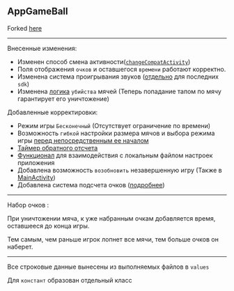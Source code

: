 AppGameBall
---

Forked [here](https://github.com/Denis-Gluhov/GameBall)

------

Внесенные изменения:

- Изменен способ смена активности([`changeCompatActivity`](https://github.com/Velkonost/GameBall/blob/master/app/src/main/java/ru/myitschool/appgameball/Manager.java#L8))
- Поля отображения `очков` и оставшегося `времени` работают корректно.
- Изменена система проигрывания звуков ([отдельно](https://github.com/Velkonost/GameBall/blob/master/app/src/main/java/ru/myitschool/appgameball/MainActivity.java#L155) для последних `sdk`)
- Изменена [логика](https://github.com/Velkonost/GameBall/blob/master/app/src/main/java/ru/myitschool/appgameball/Ball.java#L39) `убийства` мячей (Теперь попадание тапом по мячу гарантирует его уничтожение)

Добавленные корректировки:

- Режим игры `Бесконечный` (Отсутствует ограничение по времени)
- Возможность `гибкой` настройки размера мячов и выбора режима игры [перед непосредственным ее началом](https://github.com/Velkonost/GameBall/blob/master/app/src/main/java/ru/myitschool/appgameball/ChooseDifficultyActivity.java#L15)
- [Таймер обратного отсчета](https://github.com/Velkonost/GameBall/blob/master/app/src/main/java/ru/myitschool/appgameball/MainActivity.java#L126)
- [Функционал](https://github.com/Velkonost/GameBall/blob/master/app/src/main/java/ru/myitschool/appgameball/PhoneDataStorage.java) для взаимодействия с локальным файлом настроек приложения
- Добавлена возможность `возобновить` незавершенную игру (Также в [MainActivity](https://github.com/Velkonost/GameBall/blob/master/app/src/main/java/ru/myitschool/appgameball/MainActivity.java#L35))
- Добавлена система подсчета очков ([подробнее](#score))

---

<a name="score">Набор очков</a> :

При уничтожении мяча, к уже набранным очкам добавляется время, оставшееся до конца игры.

Тем самым, чем раньше игрок лопнет все мячи, тем больше очков он наберет.

---

Все строковые данные вынесены из выполняемых файлов в `values`

Для `констант` образован отдельный класс